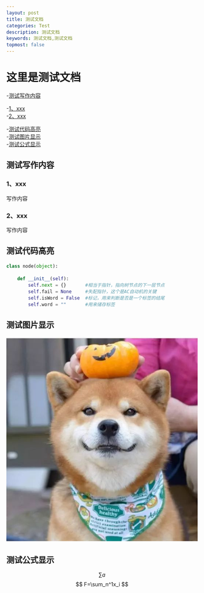 ```yaml
---
layout: post
title: 测试文档
categories: Test
description: 测试文档
keywords: 测试文档,测试文档
topmost: false
---
```


# 这里是测试文档

-[测试写作内容](#测试写作内容)<br>

-[1、xxx](#1、xxx)<br>-[2、xxx](#2、xxx)<br>

-[测试代码高亮](#测试代码高亮)<br>
-[测试图片显示](#测试图片显示)<br>
-[测试公式显示](#测试公式显示)<br>

## 测试写作内容

### 1、xxx

写作内容

### 2、xxx

写作内容

## 测试代码高亮

```python
class node(object):

    def __init__(self):
        self.next = {}       #相当于指针，指向树节点的下一层节点
        self.fail = None     #失配指针，这个是AC自动机的关键
        self.isWord = False  #标记，用来判断是否是一个标签的结尾
        self.word = ""       #用来储存标签
```

## 测试图片显示

![picture](/assets/img/picture.png)

## 测试公式显示

$$ \sum{a} $$
$$
F=\sum_n^1x_i
$$

